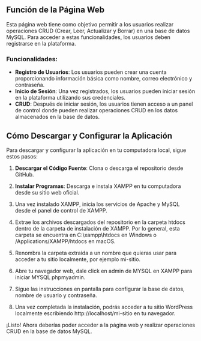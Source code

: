 ## Función de la Página Web

Esta página web tiene como objetivo permitir a los usuarios realizar operaciones CRUD (Crear, Leer, Actualizar y Borrar) en una base de datos MySQL. Para acceder a estas funcionalidades, los usuarios deben registrarse en la plataforma.

### Funcionalidades:
- **Registro de Usuarios**: Los usuarios pueden crear una cuenta proporcionando información básica como nombre, correo electrónico y contraseña.
- **Inicio de Sesión**: Una vez registrados, los usuarios pueden iniciar sesión en la plataforma utilizando sus credenciales.
- **CRUD**: Después de iniciar sesión, los usuarios tienen acceso a un panel de control donde pueden realizar operaciones CRUD en los datos almacenados en la base de datos.

## Cómo Descargar y Configurar la Aplicación

Para descargar y configurar la aplicación en tu computadora local, sigue estos pasos:

1. **Descargar el Código Fuente**: Clona o descarga el repositorio desde GitHub.

2. **Instalar Programas**: Descarga e instala XAMPP en tu computadora desde su sitio web oficial.

2. Una vez instalado XAMPP, inicia los servicios de Apache y MySQL desde el panel de control de XAMPP.

3. Extrae los archivos descargados del repositorio en la carpeta htdocs dentro de la carpeta de instalación de XAMPP. Por lo general, esta carpeta se encuentra en C:\xampp\htdocs en Windows o /Applications/XAMPP/htdocs en macOS.

5. Renombra la carpeta extraída a un nombre que quieras usar para acceder a tu sitio localmente, por ejemplo mi-sitio.

6. Abre tu navegador web, dale click en admin de MYSQL en XAMPP para iniciar MYSQL phpmyadmin.

7. Sigue las instrucciones en pantalla para configurar la base de datos, nombre de usuario y contraseña.

8. Una vez completada la instalación, podrás acceder a tu sitio WordPress localmente escribiendo http://localhost/mi-sitio en tu navegador.

¡Listo! Ahora deberías poder acceder a la página web y realizar operaciones CRUD en la base de datos MySQL.
